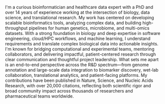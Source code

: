 
I'm a curious bioinformatician and healthcare data expert with a PhD and over 14 years of experience working at the intersection of biology, data science, and translational research. My work has centered on developing scalable bioinformatics tools, analyzing complex data, and building high-throughput pipelines for human genetics, microbiome, and multi-omics datasets. With a strong foundation in biology and deep expertise in software engineering, cloud/HPC workflows, and machine learning, I understand requirements and translate complex biological data into actionable insights. I'm known for bridging computational and experimental teams, mentoring collaborators, and delivering impactful, patient-centered research through clear communication and thoughtful project leadership. What sets me apart is an end-to-end perspective across the R&D spectrum—from genome annotation and large-scale data integration to biomarker discovery, wet-lab collaboration, translational analytics, and patient-facing platforms. My contributions have been published in Nature, Science, and Nucleic Acids Research, with over 20,000 citations, reflecting both scientific rigor and broad community impact across thousands of researchers and pharmaceutical teams worldwide.
